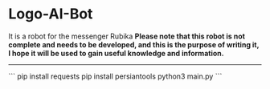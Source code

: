 # Logo-AI-Bot
It is a robot for the messenger Rubika
<b>**Please note that this robot is not complete and needs to be developed, and this is the purpose of writing it, I hope it will be used to gain useful knowledge and information.**</b>
<hr>
```
pip install requests
pip install persiantools
python3 main.py
```
